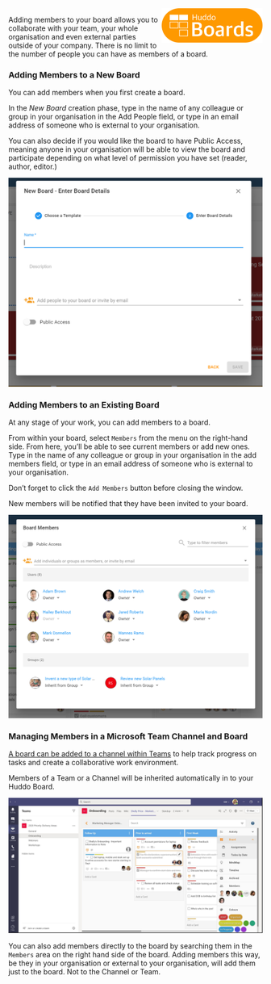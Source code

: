 <img style="float: right" src="/assets/images/boards-logo.jpg" width="200" alt="My Boards" />

Adding members to your board allows you to collaborate with your team, your whole organisation and even external parties outside of your company. There is no limit to the number of people you can have as members of a board.

### Adding Members to a New Board

You can add members when you first create a board.

In the *New Board* creation phase, type in the name of any colleague or group in your organisation in the Add People field, or type in an email address of someone who is external to your organisation.

You can also decide if you would like the board to have Public Access, meaning anyone in your organisation will be able to view the board and participate depending on what level of permission you have set (reader, author, editor.)

![](/assets/boards/adding-members-to-boards1.png)

### Adding Members to an Existing Board

At any stage of your work, you can add members to a board.

From within your board, select `Members` from the menu on the right-hand side. From here, you’ll be able to see current members or add new ones. Type in the name of any colleague or group in your organisation in the add members field, or type in an email address of someone who is external to your organisation.

Don’t forget to click the `Add Members` button before closing the window.

New members will be notified that they have been invited to your board.  

![](/assets/boards/adding-members-to-boards2.png)

### Managing Members in a Microsoft Team Channel and Board

[A board can be added to a channel within Teams](/boards/howto/adding-boards-to-teams/) to help track progress on tasks and create a collaborative work environment.

Members of a Team or a Channel will be inherited automatically in to your Huddo Board. 

![](/assets/boards/adding-members-to-boards3.jpg)


You can also add members directly to the board by searching them in the `Members` area on the right hand side of the board. Adding members this way, be they in your organisation or external to your organisation, will add them just to the board. Not to the Channel or Team. 

